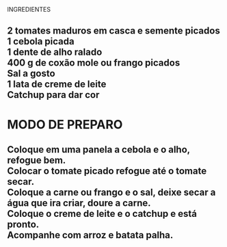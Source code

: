 <html lang="pt-br">
<head>
  <title>Strogonoff</title>
</head>

<body>
</h1>INGREDIENTES</h1>

<h2>2 tomates maduros em casca e semente picados<br>
1 cebola picada<br>
1 dente de alho ralado<br>
400 g de coxão mole ou frango picados<br>
Sal a gosto<br>
1 lata de creme de leite<br>
Catchup para dar cor</h2>

<h1>MODO DE PREPARO</h1>

<h2>Coloque em uma panela a cebola e o alho, refogue bem.<br>
Colocar o tomate picado refogue até o tomate secar.<br>
Coloque a carne ou frango e o sal, deixe secar a água que ira criar, doure a carne.<br>
Coloque o creme de leite e o catchup e está pronto.<br>
Acompanhe com arroz e batata palha.<h2>

</body>
</html>
